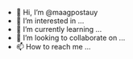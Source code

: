 - 👋 Hi, I’m @maagpostauy
- 👀 I’m interested in ...
- 🌱 I’m currently learning ...
- 💞️ I’m looking to collaborate on ...
- 📫 How to reach me ...

<!---
maagpostauy/maagpostauy is a ✨ special ✨ repository because its `README.md` (this file) appears on your GitHub profile.
You can click the Preview link to take a look at your changes.
--->
